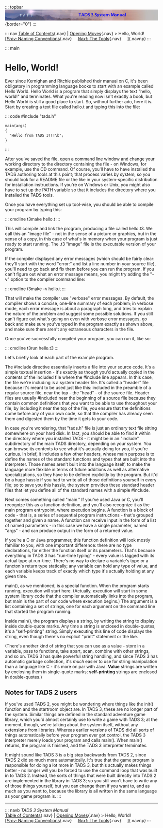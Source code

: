 ::: topbar
![](topbar.jpg){border="0"}
:::

::: nav
[Table of Contents](toc.htm){.nav} \| [Opening Moves](begin.htm){.nav}
\> Hello, World!\
[[*Prev:* Naming Conventions](naming.htm){.nav}     [*Next:* The
Tools](tools.htm){.nav}     ]{.navnp}
:::

::: main
# Hello, World!

Ever since Kernighan and Ritchie published their manual on C, it\'s been
obligatory in programming language books to start with an example called
Hello World. Hello World is a program that simply displays the text
\"hello, world!\" and terminates. What you\'re reading now isn\'t
exactly a book, but Hello World is still a good place to start. So,
without further ado, here it is. Start by creating a text file called
hello.t and typing this into the file:

::: code
    #include "tads.h"

    main(args)
    {
      "Hello from TADS 3!!!\b";
    }
:::

After you\'ve saved the file, open a command line window and change your
working directory to the directory containing the file - on Windows, for
example, use the CD command. Of course, you\'ll have to have installed
the TADS authoring tools at this point; that process varies by system,
so you should look for a README file or the like in your system-specific
distribution for installation instructions. If you\'re on Windows or
Unix, you might also have to set up the PATH variable so that it
includes the directory where you installed the TADS tools.

Once you have everything set up tool-wise, you should be able to compile
your program by typing this:

::: cmdline
    t3make hello.t
:::

This will compile and link the program, producing a file called
hello.t3. We call this an \"image file\" - not in the sense of a picture
or graphics, but in the sense of a copy, in this case of what\'s in
memory when your program is just ready to start running. The .t3
\"image\" file is the executable version of your program.

If the compiler displayed any error messages (which should be fairly
clear: they\'ll start with the word \"error:\" and list a line number in
your source file), you\'ll need to go back and fix them before you can
run the program. If you can\'t figure out what an error message means,
you might try adding the \"-v\" option to the compiler command line:

::: cmdline
    t3make -v hello.t
:::

That will make the compiler use \"verbose\" error messages. By default,
the compiler shows a concise, one-line summary of each problem; in
verbose mode, each error message is about a paragraph long, and tries to
explain the nature of the problem and suggest some possible solutions.
If you still can\'t figure out what\'s going on even with verbose error
messages, go back and make sure you\'ve typed in the program exactly as
shown above, and make sure there aren\'t any extraneous characters in
the file.

Once you\'ve successfully compiled your program, you can run it, like
so:

::: cmdline
    t3run hello.t3
:::

Let\'s briefly look at each part of the example program.

The #include directive essentially inserts a file into your source code.
It\'s a simple textual insertion - it\'s exactly as though you\'d
actually copied in the contents of the included file where the #include
line appears. In this case, the file we\'re including is a system header
file. It\'s called a \"header\" file because it\'s meant to be used just
like this: included in the preamble of a regular source file, near the
top - the \"head\" - of the source file. Header files are usually
#included near the beginning of a source file because they contain
common definitions that you want to be able to use throughout your file;
by including it near the top of the file, you ensure that the
definitions come before any of your own code, so that the compiler has
already seen them and digested them by the time it gets to your code.

In case you\'re wondering, that \"tads.h\" file is just an ordinary text
file sitting somewhere on your hard disk. In fact, you should be able to
find it within the directory where you installed TADS - it might be in
an \"include\" subdirectory of the main TADS directory, depending on
your system. You can browse its contents to see what it\'s actually
doing for you, if you\'re curious. In brief, it includes a few other
headers, whose main purpose is to define the names of the standard
functions and types that are built into the interpreter. Those names
aren\'t built into the language itself, to make the language more
flexible in terms of future additions as well as alternative
specializations, so they have to be defined explicitly by the program.
But it\'d be a huge hassle if you had to write all of those definitions
yourself in every file; so to save you this hassle, the system provides
these standard header files that let you define all of the standard
names with a simple #include.

Next comes something called \"main.\" If you\'ve used Java or C, you\'ll
recognize this as a function definition, and you\'ll also recognize it
as the main program entrypoint, where execution begins. A function is a
block of code - that is, a series of sequential program instructions -
that\'s grouped together and given a name. A function can receive input
in the form of a list of named parameters - in this case we have a
single parameter, named \"args\" - and can produce output in the form of
a returned value.

If you\'re a C or Java programmer, this function definition will look
mostly familiar to you, with one important difference: there are no type
declarations, for either the function itself or its parameters. That\'s
because everything in TADS 3 has \"run-time typing\" - every value is
tagged with its actual type at run-time. There\'s no way to declare a
variable\'s type or a functon\'s return type statically; any variable
can hold any type of value, and each variable keeps track of exactly
which type it\'s actually holding at any given time.

main(), as we mentioned, is a special function. When the program starts
running, execution will start here. (Actually, execution will start in
some system library code that the compiler automatically links into the
program, but main is the part of our code where execution begins.) The
argument is a list containing a set of strings, one for each argument on
the command line that started the program running.

Inside main(), the program displays a string, by writing the string to
display inside double-quote marks. Any time a string is enclosed in
double-quotes, it\'s a \"self-printing\" string. Simply executing this
line of code displays the string, even though there\'s no explicit
\"print\" statement or the like.

(There\'s another kind of string that you can use as a value - store in
a variable, pass to functions, take apart, scan, combine with other
strings, and so on. TADS 3 has quite powerful string handling, and since
TADS 3 has automatic garbage collection, it\'s *much* easier to use for
string manipulation than a language like C - it\'s more on par with
Java. **Value** strings are written by enclosing them in single-quote
marks; **self-printing** strings are enclosed in double-quotes.)

## Notes for TADS 2 users

If you\'ve used TADS 2, you might be wondering where things like the
init() function and the startroom object are. In TADS 3, these are no
longer part of the system. Similar things are defined in the standard
adventure game library, which you\'d almost certainly use to write a
game with TADS 3; at the moment, though, we\'re talking about the system
itself, without any extensions from libraries. Whereas earlier versions
of TADS did all sorts of things automatically before your program ever
got control, the TADS 3 interpreter merely loads your program and calls
main(). When main() returns, the program is finished, and the TADS 3
interpreter terminates.

It might sound like TADS 3 is a big step backwards from TADS 2, since
TADS 2 did so much more automatically. It\'s true that the game program
is responsible for doing a lot more in TADS 3, but this actually makes
things better - no longer will you be forced to use the command loop
that was built in to TADS 2. Instead, the sorts of things that were
built directly into TADS 2 are implemented in the library in TADS 3; so
you still won\'t have to write any of those things yourself, but you can
change them if you want to, and as much as you want to, because the
library is all written in the same language as your game program is.
:::

------------------------------------------------------------------------

::: navb
*TADS 3 System Manual*\
[Table of Contents](toc.htm){.nav} \| [Opening Moves](begin.htm){.nav}
\> Hello, World!\
[[*Prev:* Naming Conventions](naming.htm){.nav}     [*Next:* The
Tools](tools.htm){.nav}     ]{.navnp}
:::
